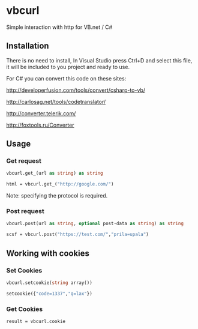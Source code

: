 vbcurl
======

Simple interaction with http for VB.net / С#

## Installation

There is no need to install,
In Visual Studio press Ctrl+D and select this file,
it will be included to you project and ready to use.

For C# you can convert this code on these sites:

http://developerfusion.com/tools/convert/csharp-to-vb/

http://carlosag.net/tools/codetranslator/

http://converter.telerik.com/

http://foxtools.ru/Converter

## Usage
### Get request
```vb
vbcurl.get_(url as string) as string
```
```vb
html = vbcurl.get_("http://google.com/")
```
Note: specifying the protocol is required.

### Post request

```vb
vbcurl.post(url as string, optional post-data as string) as string
```
```vb
scsf = vbcurl.post("https://test.com/","prila=upala")
```

## Working with cookies
### Set Cookies

```vb
vbcurl.setcookie(string array())
```
```vb
setcookie({"code=1337","q=lax"})
```

### Get Cookies

```vb
result = vbcurl.cookie
```
